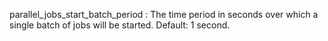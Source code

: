 parallel_jobs_start_batch_period
:   The time period in seconds over which a single batch of jobs will be
    started. Default: 1 second.
